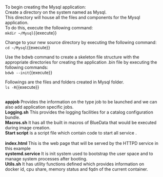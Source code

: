 To begin creating the Mysql application:<br>
Create a directory on the system named as Mysql.<br>This directory will house all the files and components for the Mysql application.<br>To do this, execute the following command:<br>
`mkdir ~/Mysql`{{execute}}<br>

Change to your new source directory by executing the following command:<br>
`cd ~/Mysql`{{execute}}<br>

Use the bdwb command to create a skeleton file structure with the appropriate directories for creating the application .bin file by executing the following commands:<br>
`bdwb --init`{{execute}}

Followings are the files and folders created in Mysql folder.<br>
`ls -R`{{execute}}

<br><b>appjob</b> Provides the information on the type job to be launched and we can also add application specific jobs.
<br><b>Logging.sh</b> This provides the logging facilities for a catalog configuration bundle. 
<br><b>Macros.sh</b> It has all the built in macros of BlueData that would be executed during image creation.
<br><b>Start script</b> is a script file which contain code to start all service .<br>
<br><b>index.html </b>This is the web page that will be served by the HTTPD service in this example
<br><b>systemd.service</b> It is init system used to bootstrap the user space and to manage system processes after booting.
<br><b>Utils.sh</b> It has utility functions defined which provides information on docker id, cpu share, memory status and fqdn of the current container.
